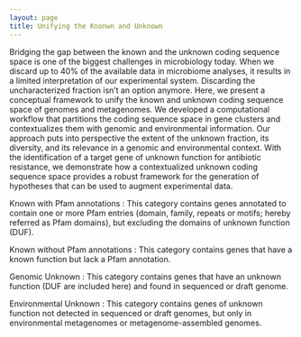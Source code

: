 ```yaml
---
layout: page
title: Unifying the Knonwn and Unknown
---
```


<p>Bridging the gap between the known and the unknown coding sequence space is one of the biggest challenges in microbiology today. When we discard up to 40% of the available data in microbiome analyses, it results in a limited interpretation of our experimental system. Discarding the uncharacterized fraction isn’t an option anymore. Here, we present a conceptual framework to unify the known and unknown coding sequence space of genomes and metagenomes. We developed a computational workflow that partitions the coding sequence space in gene clusters and contextualizes them with genomic and environmental information. Our approach puts into perspective the extent of the unknown fraction, its diversity, and its relevance in a genomic and environmental context. With the identification of a target gene of unknown function for antibiotic resistance, we demonstrate how a contextualized unknown coding sequence space provides a robust framework for the generation of hypotheses that can be used to augment experimental data.
</p>

Known with Pfam annotations
: This category contains genes annotated to contain one or more Pfam entries (domain, family, repeats or motifs; hereby referred as Pfam domains), but excluding the domains of unknown function (DUF).

Known without Pfam annotations
: This category contains genes that have a known function but lack a Pfam annotation.

Genomic Unknown
: This category contains genes that have an unknown function (DUF are included here) and found in sequenced or draft genome.

Environmental Unknown
: This category contains genes of unknown function not detected in sequenced or draft genomes, but only in environmental metagenomes or metagenome-assembled genomes.

